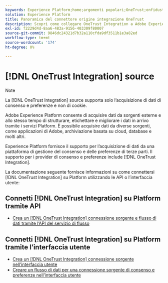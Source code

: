 ```yaml
---
keywords: Experience Platform;home;argomenti popolari;OneTrust;onfidust;consenso;consenso e preferenze;conformità
solution: Experience Platform
title: Panoramica del connettore origine integrazione OneTrust
description: Scopri come collegare OneTrust Integration a Adobe Experience Platform utilizzando le API o l’interfaccia utente.
exl-id: f2229d4d-8aa6-483a-9156-403309f80007
source-git-commit: 9846dc24321d7b32a110cfda9df3511b1e3a82ed
workflow-type: tm+mt
source-wordcount: '174'
ht-degree: 0%

---
```


# [!DNL OneTrust Integration] source

>[!NOTE]
>
>La [!DNL OneTrust Integration] source supporta solo l’acquisizione di dati di consenso e preferenze e non di cookie.

Adobe Experience Platform consente di acquisire dati da sorgenti esterne e allo stesso tempo di strutturare, etichettare e migliorare i dati in arrivo tramite i servizi Platform. È possibile acquisire dati da diverse sorgenti, come applicazioni di Adobe, archiviazione basata su cloud, database e molti altri.

Experience Platform fornisce il supporto per l’acquisizione di dati da una piattaforma di gestione del consenso e delle preferenze di terze parti. Il supporto per i provider di consenso e preferenze include [!DNL OneTrust Integration].

La documentazione seguente fornisce informazioni su come connettersi [!DNL OneTrust Integration] su Platform utilizzando le API o l’interfaccia utente:

## Connetti [!DNL OneTrust Integration] su Platform tramite API

- [Crea un [!DNL OneTrust Integration] connessione sorgente e flusso di dati tramite l’API del servizio di flusso](../../tutorials/api/create/consent-and-preferences/onetrust.md)

## Connetti [!DNL OneTrust Integration] su Platform tramite l’interfaccia utente

- [Crea un [!DNL OneTrust Integration] connessione sorgente nell’interfaccia utente](../../tutorials/ui/create/consent-and-preferences/onetrust.md)
- [Creare un flusso di dati per una connessione sorgente di consenso e preferenze nell’interfaccia utente](../../tutorials/ui/dataflow/consent-and-preferences.md)
